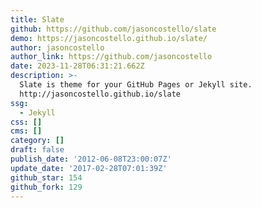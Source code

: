 ```yaml
---
title: Slate
github: https://github.com/jasoncostello/slate
demo: https://jasoncostello.github.io/slate/
author: jasoncostello
author_link: https://github.com/jasoncostello
date: 2023-11-28T06:31:21.662Z
description: >-
  Slate is theme for your GitHub Pages or Jekyll site.
  http://jasoncostello.github.io/slate
ssg:
  - Jekyll
css: []
cms: []
category: []
draft: false
publish_date: '2012-06-08T23:00:07Z'
update_date: '2017-02-28T07:01:39Z'
github_star: 154
github_fork: 129
---
```


